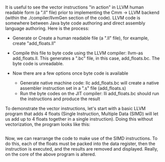 
It is useful to see the vector instructions "in action" in LLVM human readable form (a ".ll" file) prior to implementing the Cmm -\> LLVM backend (within the ./compiler/llvmGen section of the code).  LLVM code is somewhere between Java byte code authoring and direct assembly language authoring.  Here is the process:

- Generate or Create a human readable file (a ".ll" file), for example, create "add_floats.ll"
- Compile this file to byte code using the LLVM compiler:  llvm-as add_floats.ll.  This generates a ".bc" file, in this case, add_floats.bc.  The byte code is unreadable.
- Now there are a few options once byte code is available

  - Generate native machine code:  llc add_floats.bc will create a native assembler instruction set in a ".s" file (add_floats.s)
  - Run the byte codes on the JIT compiler:  lli add_floats.bc should run the instructions and produce the result


To demonstrate the vector instructions, let's start with a basic LLVM program that adds 4 floats (Single Instruction, Multiple Data (SIMD) will let us add up to 4 floats together in a single instruction).  Doing this without vectorization, the program looks like this:

```wiki
```


Now, we can rearrange the code to make use of the SIMD instructions.  To do this, each of the floats must be packed into the data register, then the instruction is executed, and the results are removed and displayed.  Really, on the core of the above program is altered.

```wiki
```